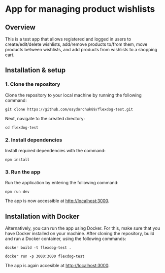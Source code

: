 # App for managing product wishlists

## Overview

This is a test app that allows registered and logged in users to create/edit/delete wishlists, add/remove products to/from them, move products between wishlists, and add products from wishlists to a shopping cart.

## Installation & setup

### 1. Clone the repository

Clone the repository to your local machine by running the following command:

`git clone https://github.com/osydorchuk89/flexdog-test.git`

Next, navigate to the created directory:

`cd flexdog-test`

### 2. Install dependencies

Install required dependencies with the command:

`npm install`

### 3. Run the app

Run the application by entering the following command:

`npm run dev`

The app is now accessible at [http://localhost:3000](http://localhost:3000).

## Installation with Docker

Alternatively, you can run the app using Docker. For this, make sure that you have Docker installed on your machine. After cloning the repository, build and run a Docker container, using the following commands:

`docker build -t flexdog-test .`

`docker run -p 3000:3000 flexdog-test`

The app is again accesible at [http://localhost:3000](http://localhost:3000).
